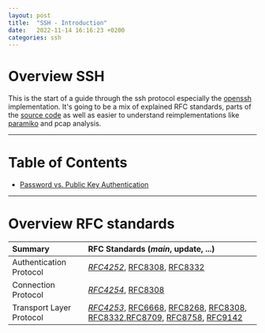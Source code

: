 ```yaml
---
layout: post
title:  "SSH - Introduction"
date:   2022-11-14 16:16:23 +0200
categories: ssh 
---
```


# Overview SSH 
This is the start of a guide through the ssh protocol especially the [openssh](https://www.openssh.com) implementation. 
It's going to be a mix of explained RFC standards, parts of the [source code](https://github.com/openssh) as well as easier to understand reimplementations like [paramiko](https://www.paramiko.org) and pcap analysis. 


---
# Table of Contents
- [Password vs. Public Key Authentication](https://jackenbaer.de/ssh/2022/11/08/ssh-2-password-vs-pubkey-auth.html)

---
# Overview RFC standards

| Summary | RFC Standards (*main*, update, ...) |
|:--|:--|
| Authentication Protocol | *[RFC4252](https://datatracker.ietf.org/doc/html/rfc4252)*, [RFC8308](https://datatracker.ietf.org/doc/html/rfc8308), [RFC8332](https://datatracker.ietf.org/doc/html/rfc8332) |
| Connection Protocol | *[RFC4254](https://www.rfc-editor.org/rfc/rfc4254)*, [RFC8308](https://www.rfc-editor.org/rfc/rfc8308)|
| Transport Layer Protocol | *[RFC4253](https://datatracker.ietf.org/doc/html/rfc4253)*, [RFC6668](https://datatracker.ietf.org/doc/html/rfc6668), [RFC8268](https://datatracker.ietf.org/doc/html/rfc8268), [RFC8308](https://datatracker.ietf.org/doc/html/rfc8308), [RFC8332](https://datatracker.ietf.org/doc/html/rfc8332),[RFC8709](https://datatracker.ietf.org/doc/html/rfc8709), [RFC8758](https://datatracker.ietf.org/doc/html/rfc8758), [RFC9142](https://datatracker.ietf.org/doc/html/rfc9142) |


